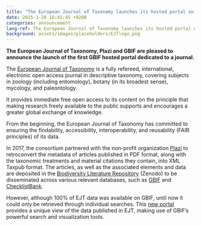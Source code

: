```yaml
---
title: "The European Journal of Taxonomy launches its hosted portal on GBIF"
date: 2025-1-20 16:45:45 +0200
categories: announcement
lang-ref: The European Journal of Taxonomy launches its hosted portal on GBIF
background: assets/images/placeholders/EJTlogo.png
---
```

**The European Journal of Taxonomy, Plazi and GBIF are pleased to announce the launch of the first GBIF hosted portal dedicated to a journal.**

The [European Journal of Taxonomy](https://europeanjournaloftaxonomy.eu) is a fully refereed, international, electronic open access journal in descriptive taxonomy, covering subjects in zoology (including entomology), botany (in its broadest sense), mycology, and paleontology.

It provides immediate free open access to its content on the principle that making research freely available to the public supports and encourages a greater global exchange of knowledge.

From the beginning, the European Journal of Taxonomy has committed to ensuring the findability, accessibility, interoperability, and reusability (FAIR principles) of its data.

In 2017, the consortium partnered with the non-profit organization [Plazi](https://plazi.org/) to retroconvert the metadata of articles published in PDF format, along with the taxonomic treatments and material citations they contain, into XML Taxpub format. The articles, as well as the associated elements and data are deposited in the [Biodiversity Literature Repository](https://zenodo.org/communities/biosyslit) (Zenodo) to be disseminated across various relevant databases, such as [GBIF](https://www.gbif.org/) and [ChecklistBank](https://www.checklistbank.org/).

However, although 100% of EJT data was available on GBIF, until now it could only be retrieved through individual searches. This [new portal](https://data.europeanjournaloftaxonomy.eu) provides a unique view of the data published in EJT, making use of GBIF’s powerful search and visualization tools.
